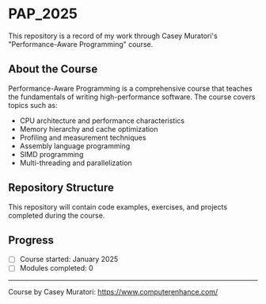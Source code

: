 # PAP_2025

This repository is a record of my work through Casey Muratori's "Performance-Aware Programming" course.

## About the Course

Performance-Aware Programming is a comprehensive course that teaches the fundamentals of writing high-performance software. The course covers topics such as:

- CPU architecture and performance characteristics
- Memory hierarchy and cache optimization
- Profiling and measurement techniques
- Assembly language programming
- SIMD programming
- Multi-threading and parallelization

## Repository Structure

This repository will contain code examples, exercises, and projects completed during the course.

## Progress

- [ ] Course started: January 2025
- [ ] Modules completed: 0

---

Course by Casey Muratori: https://www.computerenhance.com/
